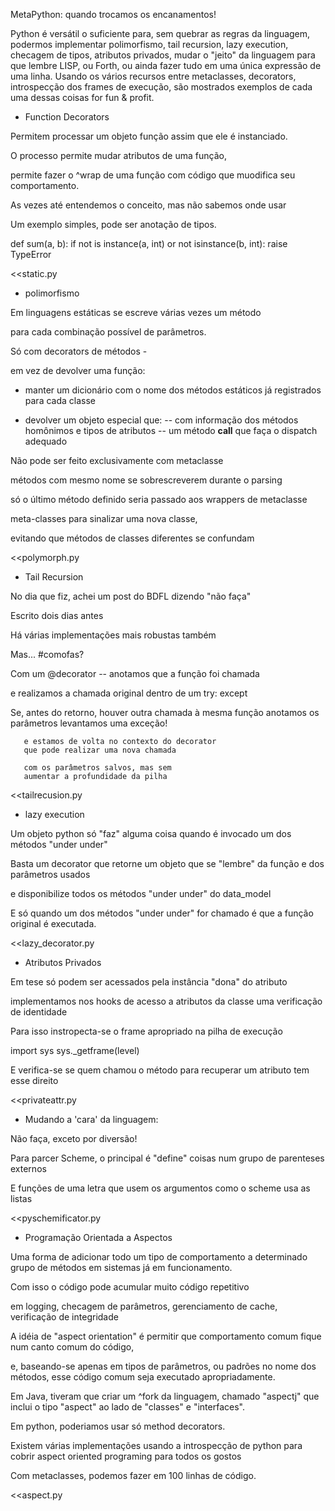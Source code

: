 MetaPython: quando trocamos os encanamentos!

Python é versátil o suficiente para, sem quebrar as regras da linguagem, podermos implementar polimorfismo, tail recursion, lazy execution, checagem de tipos, atributos privados, mudar o "jeito" da linguagem para que lembre LISP, ou Forth, ou ainda fazer tudo em uma única expressão de uma linha. Usando os vários recursos entre metaclasses, decorators, introspecção dos frames de execução, são mostrados exemplos de cada uma dessas coisas for fun & profit.

* Function Decorators

Permitem processar um objeto função assim que ele é instanciado.

O processo permite mudar atributos de uma função,
 

permite fazer o ^wrap de uma função com código que
muodifica seu comportamento.


As vezes até entendemos o conceito,
mas não sabemos onde usar

Um exemplo simples, pode ser anotação de tipos.


def sum(a, b):
    if not is instance(a, int) or not isinstance(b, int):
        raise TypeError


<<static.py


* polimorfismo


Em linguagens estáticas se escreve várias
vezes um método
 
 para cada combinação possível de parâmetros.


Só com decorators de métodos - 
 
 
em vez de devolver uma função:
    
- manter um dicionário com o nome dos métodos estáticos já
registrados para cada classe


- devolver um objeto especial que: 
    -- com informação dos métodos homônimos e tipos de atributos
    -- um método __call__ que faça o dispatch adequado


Não pode ser feito exclusivamente com metaclasse
 

métodos com mesmo nome se sobrescreverem durante o parsing


só o último método definido seria passado aos wrappers de metaclasse


meta-classes para sinalizar uma nova classe, 


evitando que métodos de classes diferentes se confundam


<<polymorph.py


* Tail Recursion


No dia que fiz, achei um post do BDFL dizendo "não faça"


Escrito dois dias antes


Há várias implementações mais robustas também

Mas... #comofas? 

Com um @decorator -- anotamos que a função foi chamada

e realizamos a chamada original dentro de um try: except

Se, antes do retorno, houver outra chamada à mesma função
       anotamos os parâmetros
       levantamos uma exceção!
       
       e estamos de volta no contexto do decorator
       que pode realizar uma nova chamada
       
       com os parâmetros salvos, mas sem
       aumentar a profundidade da pilha


<<tailrecusion.py


* lazy execution


Um objeto python só "faz" alguma coisa quando 
é invocado um dos métodos "under under"


Basta um decorator que retorne um  objeto 
que se "lembre" da função e dos parâmetros usados


e disponibilize todos os métodos "under under"
do data_model

E só quando um dos métodos "under under" for chamado é que a
função original é executada.

<<lazy_decorator.py


* Atributos Privados


Em tese só podem ser acessados pela instância "dona" do atributo


implementamos nos hooks de acesso a atributos da
classe uma verificação de identidade


Para isso instropecta-se o frame apropriado
na pilha de execução


import sys
sys._getframe(level)


E verifica-se se quem chamou o método
para recuperar um atributo tem esse direito


<<privateattr.py


* Mudando a 'cara' da linguagem:

Não faça, exceto por diversão!


Para parcer Scheme, o principal é 
"define" coisas num grupo de parenteses externos


E funções de uma letra que usem os argumentos
como o scheme usa as listas


<<pyschemificator.py


* Programação Orientada a Aspectos

Uma forma de adicionar todo um tipo de comportamento 
a determinado grupo de métodos em sistemas já em funcionamento.


Com isso o código pode acumular muito código repetitivo


em logging, checagem de parâmetros, gerenciamento de cache,
verificação de integridade

A idéia de "aspect orientation" é permitir que comportamento comum 
fique num canto comum do código,
 
e, baseando-se apenas em tipos
de parâmetros, ou padrões no nome dos métodos, 
esse código comum seja executado apropriadamente.


Em Java, tiveram que criar um ^fork da linguagem, chamado "aspectj"
que inclui o tipo "aspect" ao lado de "classes" e "interfaces".


Em python, poderiamos usar só method decorators.


Existem várias implementações usando a introspecção de python
para cobrir aspect oriented programing para todos os gostos

Com metaclasses, podemos fazer em 100 linhas de código.

<<aspect.py


